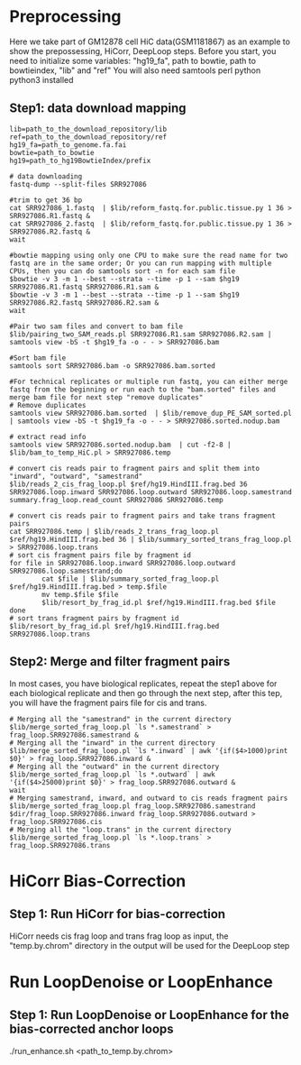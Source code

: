 # Preprocessing
Here we take part of GM12878 cell HiC data(GSM1181867) as an example to show the prepossessing, HiCorr, DeepLoop steps.
Before you start, you need to initialize some variables:
"hg19_fa", path to bowtie, path to bowtieindex, "lib" and "ref"
You will also need samtools perl python python3 installed
## Step1: data download mapping

```
lib=path_to_the_download_repository/lib
ref=path_to_the_download_repository/ref
hg19_fa=path_to_genome.fa.fai
bowtie=path_to_bowtie
hg19=path_to_hg19BowtieIndex/prefix
```
```
# data downloading
fastq-dump --split-files SRR927086

#trim to get 36 bp
cat SRR927086_1.fastq  | $lib/reform_fastq.for.public.tissue.py 1 36 > SRR927086.R1.fastq &
cat SRR927086_2.fastq  | $lib/reform_fastq.for.public.tissue.py 1 36 > SRR927086.R2.fastq &
wait

#bowtie mapping using only one CPU to make sure the read name for two fastq are in the same order; Or you can run mapping with multiple CPUs, then you can do samtools sort -n for each sam file
$bowtie -v 3 -m 1 --best --strata --time -p 1 --sam $hg19 SRR927086.R1.fastq SRR927086.R1.sam &
$bowtie -v 3 -m 1 --best --strata --time -p 1 --sam $hg19 SRR927086.R2.fastq SRR927086.R2.sam &
wait

#Pair two sam files and convert to bam file
$lib/pairing_two_SAM_reads.pl SRR927086.R1.sam SRR927086.R2.sam | samtools view -bS -t $hg19_fa -o - - > SRR927086.bam

#Sort bam file
samtools sort SRR927086.bam -o SRR927086.bam.sorted

#For technical replicates or multiple run fastq, you can either merge fastq from the beginning or run each to the "bam.sorted" files and merge bam file for next step "remove duplicates"
# Remove duplicates
samtools view SRR927086.bam.sorted  | $lib/remove_dup_PE_SAM_sorted.pl | samtools view -bS -t $hg19_fa -o - - > SRR927086.sorted.nodup.bam

# extract read info
samtools view SRR927086.sorted.nodup.bam  | cut -f2-8 | $lib/bam_to_temp_HiC.pl > SRR927086.temp

# convert cis reads pair to fragment pairs and split them into "inward", "outward", "samestrand"
$lib/reads_2_cis_frag_loop.pl $ref/hg19.HindIII.frag.bed 36 SRR927086.loop.inward SRR927086.loop.outward SRR927086.loop.samestrand summary.frag_loop.read_count SRR927086 SRR927086.temp

# convert cis reads pair to fragment pairs and take trans fragment pairs
cat SRR927086.temp | $lib/reads_2_trans_frag_loop.pl $ref/hg19.HindIII.frag.bed 36 | $lib/summary_sorted_trans_frag_loop.pl > SRR927086.loop.trans
# sort cis fragment pairs file by fragment id
for file in SRR927086.loop.inward SRR927086.loop.outward SRR927086.loop.samestrand;do
        cat $file | $lib/summary_sorted_frag_loop.pl $ref/hg19.HindIII.frag.bed > temp.$file
        mv temp.$file $file
        $lib/resort_by_frag_id.pl $ref/hg19.HindIII.frag.bed $file
done
# sort trans fragment pairs by fragment id
$lib/resort_by_frag_id.pl $ref/hg19.HindIII.frag.bed SRR927086.loop.trans
```

## Step2: Merge and filter fragment pairs
In most cases, you have biological replicates, repeat the step1 above for each biological replicate and then go through the next step, after this tep, you will have the fragment pairs file for cis and trans.
```
# Merging all the "samestrand" in the current directory
$lib/merge_sorted_frag_loop.pl `ls *.samestrand` > frag_loop.SRR927086.samestrand &
# Merging all the "inward" in the current directory
$lib/merge_sorted_frag_loop.pl `ls *.inward` | awk '{if($4>1000)print $0}' > frag_loop.SRR927086.inward &
# Merging all the "outward" in the current directory
$lib/merge_sorted_frag_loop.pl `ls *.outward` | awk '{if($4>25000)print $0}' > frag_loop.SRR927086.outward &
wait
# Merging samestrand, inward, and outward to cis reads fragment pairs
$lib/merge_sorted_frag_loop.pl frag_loop.SRR927086.samestrand $dir/frag_loop.SRR927086.inward frag_loop.SRR927086.outward > frag_loop.SRR927086.cis
# Merging all the "loop.trans" in the current directory
$lib/merge_sorted_frag_loop.pl `ls *.loop.trans` > frag_loop.SRR927086.trans
```

# HiCorr Bias-Correction
## Step 1: Run HiCorr for bias-correction
HiCorr needs cis frag loop and trans frag loop as input, the "temp.by.chrom" directory in the output will be used for the DeepLoop step

# Run LoopDenoise or LoopEnhance

## Step 1: Run LoopDenoise or LoopEnhance for the bias-corrected anchor loops
./run_enhance.sh <path_to_temp.by.chrom>
